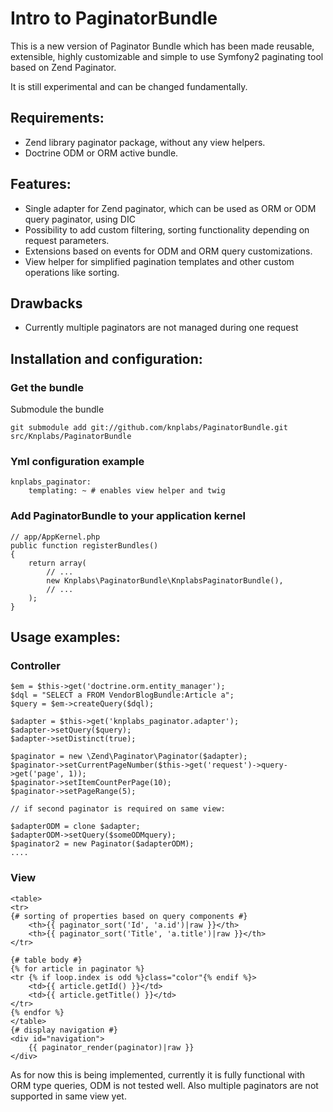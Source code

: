 # Intro to PaginatorBundle

This is a new version of Paginator Bundle which has been made reusable, extensible, 
highly customizable and simple to use Symfony2 paginating tool
based on Zend Paginator.

It is still experimental and can be changed fundamentally.

## Requirements:

- Zend library paginator package, without any view helpers.
- Doctrine ODM or ORM active bundle.

## Features:

- Single adapter for Zend paginator, which can be used as ORM or ODM query paginator, using DIC
- Possibility to add custom filtering, sorting functionality depending on request parameters.
- Extensions based on events for ODM and ORM query customizations.
- View helper for simplified pagination templates and other custom operations like sorting.

## Drawbacks

- Currently multiple paginators are not managed during one request

## Installation and configuration:

### Get the bundle

Submodule the bundle

    git submodule add git://github.com/knplabs/PaginatorBundle.git src/Knplabs/PaginatorBundle

### Yml configuration example

    knplabs_paginator: 
        templating: ~ # enables view helper and twig

### Add PaginatorBundle to your application kernel

    // app/AppKernel.php
    public function registerBundles()
    {
        return array(
            // ...
            new Knplabs\PaginatorBundle\KnplabsPaginatorBundle(),
            // ...
        );
    }

## Usage examples:

### Controller

    $em = $this->get('doctrine.orm.entity_manager');
    $dql = "SELECT a FROM VendorBlogBundle:Article a";
    $query = $em->createQuery($dql);
        
    $adapter = $this->get('knplabs_paginator.adapter');
    $adapter->setQuery($query);
    $adapter->setDistinct(true);
    
    $paginator = new \Zend\Paginator\Paginator($adapter);
    $paginator->setCurrentPageNumber($this->get('request')->query->get('page', 1));
    $paginator->setItemCountPerPage(10);
    $paginator->setPageRange(5);

    // if second paginator is required on same view:
    
    $adapterODM = clone $adapter;
    $adapterODM->setQuery($someODMquery);
    $paginator2 = new Paginator($adapterODM);
    ....

### View

    <table>
    <tr>
    {# sorting of properties based on query components #}
        <th>{{ paginator_sort('Id', 'a.id')|raw }}</th>
        <th>{{ paginator_sort('Title', 'a.title')|raw }}</th>
    </tr>

    {# table body #}
    {% for article in paginator %}
    <tr {% if loop.index is odd %}class="color"{% endif %}>
        <td>{{ article.getId() }}</td>
        <td>{{ article.getTitle() }}</td>
    </tr>
    {% endfor %}
    </table>
    {# display navigation #}
    <div id="navigation">
        {{ paginator_render(paginator)|raw }}
    </div>

As for now this is being implemented, currently it is fully functional with ORM
type queries, ODM is not tested well. Also multiple paginators are not supported in same view yet.
